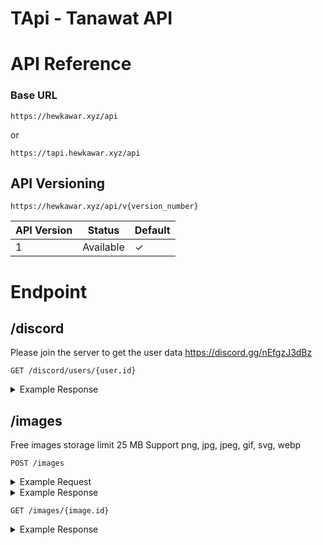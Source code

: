 # TApi - Tanawat API

# API Reference

### Base URL

```
https://hewkawar.xyz/api
```

or

```
https://tapi.hewkawar.xyz/api
```

## API Versioning

`https://hewkawar.xyz/api/v{version_number}`

| API Version | Status    | Default |
| ----------- | --------- | ------- |
| 1           | Available | ✓       |

# Endpoint

## /discord

Please join the server to get the user data
https://discord.gg/nEfgzJ3dBz

```
GET /discord/users/{user.id}
```

<details>
  <summary>Example Response</summary>

```json
{
  "user": {
    "id": "758681611251744788",
    "bot": false,
    "system": false,
    "flags": 4194560,
    "username": "hewkawar",
    "globalName": "HewkawAr",
    "discriminator": "0",
    "avatar": "429703f71598d7f9f2d851c4005226ca",
    "avatarDecoration": null,
    "createdTimestamp": 1600954191745,
    "defaultAvatarURL": "https://cdn.discordapp.com/embed/avatars/1.png",
    "tag": "hewkawar",
    "avatarURL": "https://cdn.discordapp.com/avatars/758681611251744788/429703f71598d7f9f2d851c4005226ca.webp",
    "displayAvatarURL": "https://cdn.discordapp.com/avatars/758681611251744788/429703f71598d7f9f2d851c4005226ca.webp"
  },
  "presence": "dnd",
  "activities": [
    {
      "name": "Visual Studio Code",
      "type": 0,
      "url": null,
      "details": "📃 TApi-Docs | Bugs 0",
      "state": "📂 README.md:29:12",
      "applicationId": "810516608442695700",
      "timestamps": {
        "start": "2024-09-15T06:03:44.900Z",
        "end": null
      },
      "party": null,
      "syncId": null,
      "assets": {
        "largeText": "Editing a MARKDOWN file",
        "smallText": "Visual Studio Code",
        "largeImage": "mp:external/upBsApcxBvN1KsYpnaBGo2gpIMtYbUQ9ZI90L8HdtgU/https/raw.githubusercontent.com/LeonardSSH/vscord/main/assets/icons/markdown.png",
        "smallImage": "mp:external/Joitre7BBxO-F2IaS7R300AaAcixAvPu3WD1YchRgdc/https/raw.githubusercontent.com/LeonardSSH/vscord/main/assets/icons/vscode.png"
      },
      "flags": 1,
      "emoji": null,
      "buttons": ["Active Label Button 1"],
      "createdTimestamp": 1726381021915
    }
  ]
}
```

</details>

## /images

Free images storage limit 25 MB
Support png, jpg, jpeg, gif, svg, webp

```
POST /images
```

<details>
  <summary>Example Request</summary>

| Field    | Type   | Description     |
| -------- | ------ | --------------- |
| image    | file   | Image to upload |
| owner    | string | Owner ID        |
| filename | string | Filename        |

</details>
<details>
  <summary>Example Response</summary>

```json
{
  "message": "Image uploaded successfully with ID 5",
  "id": 5
}
```

</details>

```
GET /images/{image.id}
```

<details>
  <summary>Example Response</summary>

![Example Image](https://hewkawar.xyz/api/v1/images/5)

</details>
